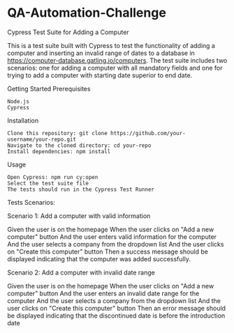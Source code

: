# QA-Automation-Challenge

Cypress Test Suite for Adding a Computer

This is a test suite built with Cypress to test the functionality of adding a computer and inserting an invalid range of dates to a database in https://computer-database.gatling.io/computers. 
The test suite includes two scenarios: one for adding a computer with all mandatory fields and one for trying to add a computer with starting date superior to end date.

Getting Started
Prerequisites

    Node.js
    Cypress

Installation

    Clone this repository: git clone https://github.com/your-username/your-repo.git
    Navigate to the cloned directory: cd your-repo
    Install dependencies: npm install

Usage

    Open Cypress: npm run cy:open
    Select the test suite file
    The tests should run in the Cypress Test Runner

Tests Scenarios:

Scenario 1: Add a computer with valid information

Given the user is on the homepage
When the user clicks on "Add a new computer" button
And the user enters valid information for the computer
And the user selects a company from the dropdown list
And the user clicks on "Create this computer" button
Then a success message should be displayed indicating that the computer was added successfully.

Scenario 2: Add a computer with invalid date range

Given the user is on the homepage
When the user clicks on "Add a new computer" button
And the user enters an invalid date range for the computer
And the user selects a company from the dropdown list
And the user clicks on "Create this computer" button
Then an error message should be displayed indicating that the discontinued date is before the introduction date

